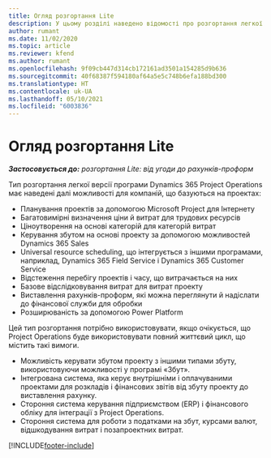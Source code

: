```yaml
---
title: Огляд розгортання Lite
description: У цьому розділі наведено відомості про розгортання легкої версії Dynamics 365 Project Operations.
author: rumant
ms.date: 11/02/2020
ms.topic: article
ms.reviewer: kfend
ms.author: rumant
ms.openlocfilehash: 9f09cb447d314cb172161ad3501a154285d9b636
ms.sourcegitcommit: 40f68387f594180af64a5e5c748b6efa188bd300
ms.translationtype: HT
ms.contentlocale: uk-UA
ms.lasthandoff: 05/10/2021
ms.locfileid: "6003836"
---
```

# <a name="lite-deployment-overview"></a>Огляд розгортання Lite

_**Застосовується до:** розгортання Lite: від угоди до рахунків-проформ_

Тип розгортання легкої версії програми Dynamics 365 Project Operations має наведені далі можливості для компаній, що базуються на проектах:

- Планування проектів за допомогою Microsoft Project для Інтернету
- Багатовимірні визначення ціни й витрат для трудових ресурсів
- Ціноутворення на основі категорій для категорій витрат
- Керування збутом на основі проекту за допомогою можливостей Dynamics 365 Sales
- Universal resource scheduling, що інтегрується з іншими програмами, наприклад, Dynamics 365 Field Service і Dynamics 365 Customer Service
- Відстеження перебігу проектів і часу, що витрачається на них
- Базове відслідковування витрат для витрат проекту
- Виставлення рахунків-проформ, які можна переглянути й надіслати до фінансової служби для обробки
- Розширюваність за допомогою Power Platform

Цей тип розгортання потрібно використовувати, якщо очікується, що Project Operations буде використовувати повний життєвий цикл, що містить такі вимоги.

- Можливість керувати збутом проекту з іншими типами збуту, використовуючи можливості у програмі «Збут».
- Інтегрована система, яка керує внутрішніми і оплачуваними проектами для розкладів і фінансових звітів від збуту проекту до виставлення рахунку.
- Стороння система керування підприємством (ERP) і фінансового обліку для інтеграції з Project Operations.
- Стороння система для роботи з податками на збут, курсами валют, відшкодування витрат і позапроектних витрат.


[!INCLUDE[footer-include](../includes/footer-banner.md)]